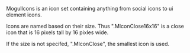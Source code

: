 MogulIcons is an icon set containing anything from social icons to ui element icons.

Icons are named based on their size. Thus ".MIconClose16x16" is a close icon that is 16 pixels tall by 16 pixles wide.

If the size is not specifed, ".MIconClose", the smallest icon is used.